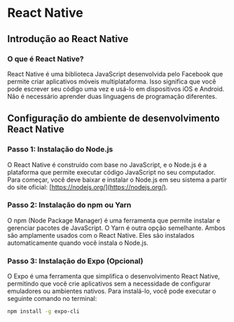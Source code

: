 # React Native

## Introdução ao React Native

### O que é React Native?

React Native é uma biblioteca JavaScript desenvolvida pelo Facebook que permite criar aplicativos móveis multiplataforma. Isso significa que você pode escrever seu código uma vez e usá-lo em dispositivos iOS e Android. Não é necessário aprender duas linguagens de programação diferentes.

## Configuração do ambiente de desenvolvimento React Native

### Passo 1: Instalação do Node.js

O React Native é construído com base no JavaScript, e o Node.js é a plataforma que permite executar código JavaScript no seu computador. Para começar, você deve baixar e instalar o Node.js em seu sistema a partir do site oficial: [https://nodejs.org/](https://nodejs.org/).

### Passo 2: Instalação do npm ou Yarn

O npm (Node Package Manager) é uma ferramenta que permite instalar e gerenciar pacotes de JavaScript. O Yarn é outra opção semelhante. Ambos são amplamente usados com o React Native. Eles são instalados automaticamente quando você instala o Node.js.

### Passo 3: Instalação do Expo (Opcional)

O Expo é uma ferramenta que simplifica o desenvolvimento React Native, permitindo que você crie aplicativos sem a necessidade de configurar emuladores ou ambientes nativos. Para instalá-lo, você pode executar o seguinte comando no terminal:

```bash
npm install -g expo-cli